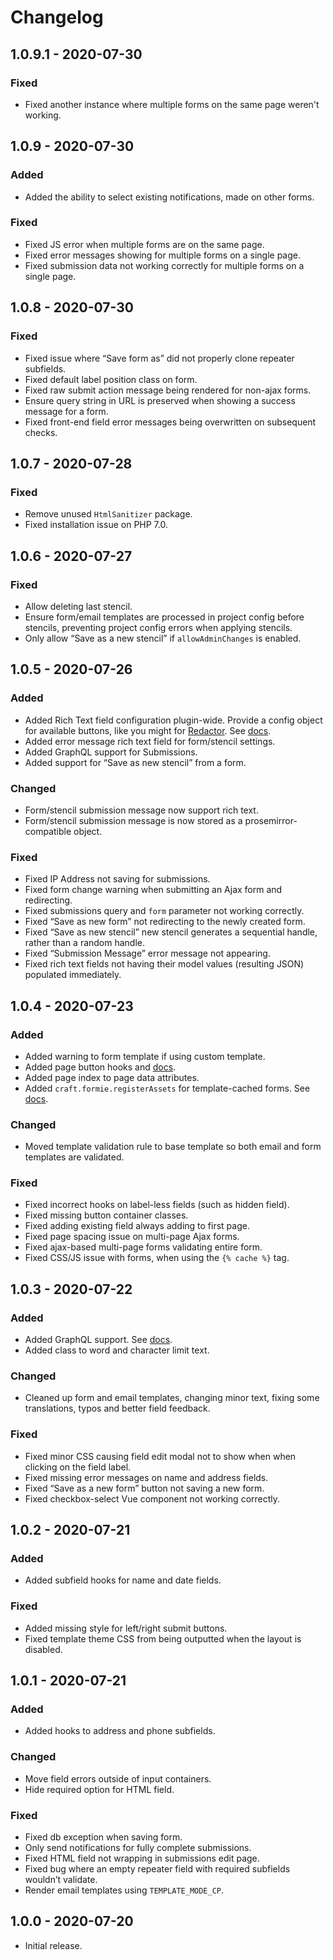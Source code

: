 # Changelog

## 1.0.9.1 - 2020-07-30

### Fixed
- Fixed another instance where multiple forms on the same page weren't working.

## 1.0.9 - 2020-07-30

### Added
- Added the ability to select existing notifications, made on other forms.

### Fixed
- Fixed JS error when multiple forms are on the same page.
- Fixed error messages showing for multiple forms on a single page.
- Fixed submission data not working correctly for multiple forms on a single page.

## 1.0.8 - 2020-07-30

### Fixed
- Fixed issue where “Save form as” did not properly clone repeater subfields.
- Fixed default label position class on form.
- Fixed raw submit action message being rendered for non-ajax forms.
- Ensure query string in URL is preserved when showing a success message for a form.
- Fixed front-end field error messages being overwritten on subsequent checks.

## 1.0.7 - 2020-07-28

### Fixed
- Remove unused `HtmlSanitizer` package.
- Fixed installation issue on PHP 7.0.

## 1.0.6 - 2020-07-27

### Fixed
- Allow deleting last stencil.
- Ensure form/email templates are processed in project config before stencils, preventing project config errors when applying stencils.
- Only allow “Save as a new stencil” if `allowAdminChanges` is enabled.

## 1.0.5 - 2020-07-26

### Added
- Added Rich Text field configuration plugin-wide. Provide a config object for available buttons, like you might for [Redactor](https://plugins.craftcms.com/redactor). See [docs](https://verbb.io/craft-plugins/formie/docs/get-started/configuration#rich-text-configuration).
- Added error message rich text field for form/stencil settings.
- Added GraphQL support for Submissions.
- Added support for “Save as new stencil” from a form.

### Changed
- Form/stencil submission message now support rich text.
- Form/stencil submission message is now stored as a prosemirror-compatible object.

### Fixed
- Fixed IP Address not saving for submissions.
- Fixed form change warning when submitting an Ajax form and redirecting.
- Fixed submissions query and `form` parameter not working correctly.
- Fixed “Save as new form” not redirecting to the newly created form.
- Fixed “Save as new stencil” new stencil generates a sequential handle, rather than a random handle.
- Fixed “Submission Message” error message not appearing.
- Fixed rich text fields not having their model values (resulting JSON) populated immediately.

## 1.0.4 - 2020-07-23

### Added
- Added warning to form template if using custom template.
- Added page button hooks and [docs](https://verbb.io/craft-plugins/formie/docs/developers/hooks).
- Added page index to page data attributes.
- Added `craft.formie.registerAssets` for template-cached forms. See [docs](https://verbb.io/craft-plugins/formie/docs/template-guides/cached-forms).

### Changed
- Moved template validation rule to base template so both email and form templates are validated.

### Fixed
- Fixed incorrect hooks on label-less fields (such as hidden field).
- Fixed missing button container classes.
- Fixed adding existing field always adding to first page.
- Fixed page spacing issue on multi-page Ajax forms.
- Fixed ajax-based multi-page forms validating entire form.
- Fixed CSS/JS issue with forms, when using the `{% cache %}` tag.

## 1.0.3 - 2020-07-22

### Added
- Added GraphQL support. See [docs](https://verbb.io/craft-plugins/formie/docs/developers/graphql).
- Added class to word and character limit text.

### Changed
- Cleaned up form and email templates, changing minor text, fixing some translations, typos and better field feedback.

### Fixed
- Fixed minor CSS causing field edit modal not to show when when clicking on the field label.
- Fixed missing error messages on name and address fields.
- Fixed “Save as a new form” button not saving a new form.
- Fixed checkbox-select Vue component not working correctly.

## 1.0.2 - 2020-07-21

### Added
- Added subfield hooks for name and date fields.

### Fixed
- Added missing style for left/right submit buttons.
- Fixed template theme CSS from being outputted when the layout is disabled.

## 1.0.1 - 2020-07-21

### Added
- Added hooks to address and phone subfields.

### Changed
- Move field errors outside of input containers.
- Hide required option for HTML field.

### Fixed
- Fixed db exception when saving form.
- Only send notifications for fully complete submissions.
- Fixed HTML field not wrapping in submissions edit page.
- Fixed bug where an empty repeater field with required subfields wouldn’t validate.
- Render email templates using `TEMPLATE_MODE_CP`.

## 1.0.0 - 2020-07-20

- Initial release.
